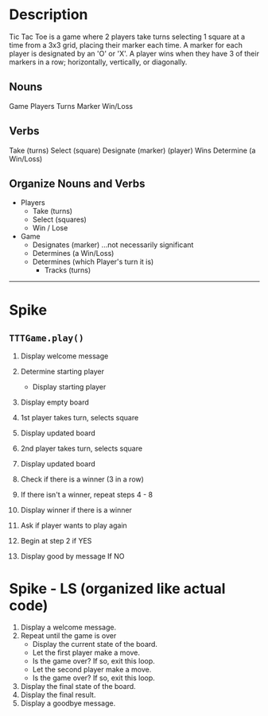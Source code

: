 # Description
Tic Tac Toe is a game where 2 players take turns selecting 1 square at a time from a 3x3 grid, placing their marker each time.
A marker for each player is designated by an 'O' or 'X'.  A player wins when they have 3 of their markers in a row; 
horizontally, vertically, or diagonally.

## Nouns
Game
Players
Turns
Marker
Win/Loss

## Verbs
Take (turns)
Select (square)
Designate (marker)
(player) Wins
Determine (a Win/Loss)

## Organize Nouns and Verbs
- Players
    - Take (turns)
    - Select (squares)
    - Win / Lose
- Game
    - Designates (marker) ...not necessarily significant
    - Determines (a Win/Loss)
    - Determines (which Player's turn it is)
        - Tracks (turns)

***

# Spike
## `TTTGame.play()`
1. Display welcome message
2. Determine starting player
    - Display starting player
3. Display empty board

4. 1st player takes turn, selects square
5. Display updated board
6. 2nd player takes turn, selects square
7. Display updated board
8. Check if there is a winner (3 in a row)

9. If there isn't a winner, repeat steps 4 - 8
10. Display winner if there is a winner
11. Ask if player wants to play again
12. Begin at step 2 if YES
13. Display good by message If NO

# Spike - LS (organized like actual code)
1. Display a welcome message.
2. Repeat until the game is over
    - Display the current state of the board.
    - Let the first player make a move.
    - Is the game over? If so, exit this loop.
    - Let the second player make a move.
    - Is the game over? If so, exit this loop.
3. Display the final state of the board.
4. Display the final result.
5. Display a goodbye message.